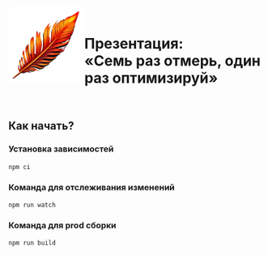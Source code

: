 <img align="left" src="./themes/tw/images/logo.png" width="150" height="150" alt="Логотип">

<br>

# Презентация:<br>«Семь раз отмерь, один раз оптимизируй»

<br>

## Как начать?

### Установка зависимостей
```
npm ci
```

### Команда для отслеживания изменений
```
npm run watch
```

### Команда для prod сборки
```
npm run build
```
